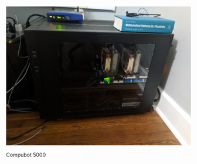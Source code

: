 [![research_cover][mid]][path_to_description]

Compubot 5000

[path_to_description]: /projects/compubot_5000
[mid]: /_material/other/Compubot_5000/final.jpg
